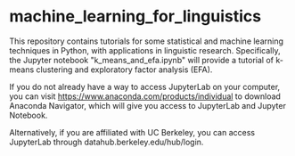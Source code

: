 # machine_learning_for_linguistics
This repository contains tutorials for some statistical and machine learning techniques in Python, with applications in linguistic research. Specifically, the Jupyter notebook "k_means_and_efa.ipynb" will provide a tutorial of k-means clustering and exploratory factor analysis (EFA).

If you do not already have a way to access JupyterLab on your computer, you can visit <https://www.anaconda.com/products/individual> to download Anaconda Navigator, which will give you access to JupyterLab and Jupyter Notebook.

Alternatively, if you are affiliated with UC Berkeley, you can access JupyterLab through datahub.berkeley.edu/hub/login.

